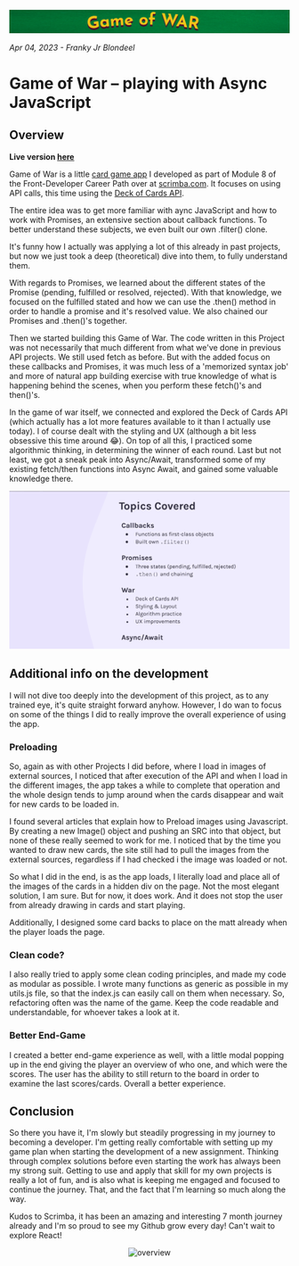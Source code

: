 <p align="center">
<img alt="banner image" src="https://raw.githubusercontent.com/MrFranksJr/MrFranksJr/main/assets/game-of-war/Banner.png">
</p>

*Apr 04, 2023 - Franky Jr Blondeel*

# Game of War – playing with Async JavaScript

## Overview

**Live version [here](https://games-of-war.netlify.app/)**

Game of War is a little [card game app](https://www.youtube.com/watch?v=yX-jOVer758) I developed as part of Module 8 of the Front-Developer Career Path over at [scrimba.com](https://scrimba.com). It focuses on using API calls, this time using the [Deck of Cards API](https://deckofcardsapi.com/).

The entire idea was to get more familiar with aync JavaScript and how to work with Promises, an extensive section about callback functions. To better understand these subjects, we even built our own .filter() clone.

It's funny how I actually was applying a lot of this already in past projects, but now we just took a deep (theoretical) dive into them, to fully understand them.

With regards to Promises, we learned about the different states of the Promise (pending, fulfilled or resolved, rejected). With that knowledge, we focused on the fulfilled stated and how we can use the .then() method in order to handle a promise and it's resolved value. We also chained our Promises and .then()'s together.

Then we started building this Game of War. The code written in this Project was not necessarily that much different from what we've done in previous API projects. We still used fetch as before. But with the added focus on these callbacks and Promises, it was much less of a 'memorized syntax job' and more of natural app building exercise with true knowledge of what is happening behind the scenes, when you perform these fetch()'s and then()'s.

In the game of war itself, we connected and explored the Deck of Cards API (which actually has a lot more features available to it than I actually use today). I of course dealt with the styling and UX (although a bit less obsessive this time around 😂). On top of all this, I practiced some algorithmic thinking, in determining the winner of each round.
Last but not least, we got a sneak peak into Async/Await, transformed some of my existing fetch/then functions into Async Await, and gained some valuable knowledge there.

<p align="center">
<img alt="overview" src="https://raw.githubusercontent.com/MrFranksJr/MrFranksJr/main/assets/game-of-war/overview.png">
</p>

## Additional info on the development

I will not dive too deeply into the development of this project, as to any trained eye, it's quite straight forward anyhow.
However, I do wan to focus on some of the things I did to really improve the overall experience of using the app.

### Preloading

So, again as with other Projects I did before, where I load in images of external sources, I noticed that after execution of the API and when I load in the different images, the app takes a while to complete that operation and the whole design tends to jump around when the cards disappear and wait for new cards to be loaded in.

I found several articles that explain how to Preload images using Javascript. By creating a new Image() object and pushing an SRC into that object, but none of these really seemed to work for me. I noticed that by the time you wanted to draw new cards, the site still had to pull the images from the external sources, regardless if I had checked i the image was loaded or not.

So what I did in the end, is as the app loads, I literally load and place all of the images of the cards in a hidden div on the page. Not the most elegant solution, I am sure. But for now, it does work. And it does not stop the user from already drawing in cards and start playing.

Additionally, I designed some card backs to place on the matt already when the player loads the page.

### Clean code?

I also really tried to apply some clean coding principles, and made my code as modular as possible. I wrote many functions as generic as possible in my utils.js file, so that the index.js can easily call on them when necessary. So, refactoring often was the name of the game. Keep the code readable and understandable, for whoever takes a look at it.

### Better End-Game

I created a better end-game experience as well, with a little modal popping up in the end giving the player an overview of who one, and which were the scores. The user has the ability to still return to the board in order to examine the last scores/cards. Overall a better experience.


## Conclusion

So there you have it, I'm slowly but steadily progressing in my journey to becoming a developer. I'm getting really comfortable with setting up my game plan when starting the development of a new assignment. Thinking through complex solutions before even starting the work has always been my strong suit. Getting to use and apply that skill for my own projects is really a lot of fun, and is also what is keeping me engaged and focused to continue the journey. That, and the fact that I'm learning so much along the way. 

Kudos to Scrimba, it has been an amazing and interesting 7 month journey already and I'm so proud to see my Github grow every day! Can't wait to explore React!

<p align="center">
<img alt="overview" src="https://raw.githubusercontent.com/MrFranksJr/MrFranksJr/main/assets/game-of-war/game-screen.png">
</p>